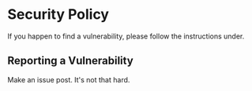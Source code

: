 # Security Policy
If you happen to find a vulnerability, please follow the instructions under.

## Reporting a Vulnerability
Make an issue post. It's not that hard.

